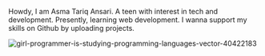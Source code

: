 Howdy, I am Asma Tariq Ansari.
A teen with interest in tech and development.
Presently, learning web development.
I wanna support my skills on Github by uploading projects.

<!---
AsmaTariqA/AsmaTariqA is a ✨ special ✨ repository because its `README.md` (this file) appears on your GitHub profile.
You can click the Preview link to take a look at your changes.
--->
![girl-programmer-is-studying-programming-languages-vector-40422183](https://github.com/AsmaTariqA/AsmaTariqA/assets/132979698/26d48c0e-1c80-4203-a381-f68ac6681dfe)
